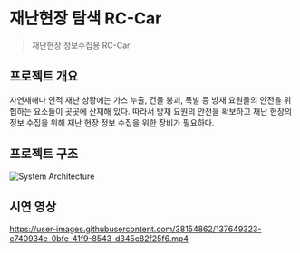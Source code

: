 # 재난현장 탐색 RC-Car

> 재난현장 정보수집용 RC-Car

## 프로젝트 개요

자연재해나 인적 재난 상황에는 가스 누출, 건물 붕괴, 폭발 등 방재 요원들의 안전을 위협하는 요소들이 곳곳에 산재해 있다.
따라서 방재 요원의 안전을 확보하고 재난 현장의 정보 수집을 위해 재난 현장 정보 수집을 위한 장비가 필요하다.

## 프로젝트 구조

![System Architecture](https://user-images.githubusercontent.com/38154862/137648539-c6272cc1-9f72-469b-9c2b-1a5c612b4a49.JPG)

## 시연 영상

https://user-images.githubusercontent.com/38154862/137649323-c740934e-0bfe-41f9-8543-d345e82f25f6.mp4
